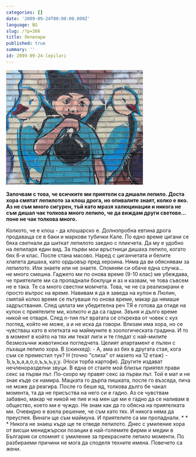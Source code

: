 ```yaml
---
categories: []
date: '2009-09-24T00:00:00.000Z'
language: BG
slug: /?p=366
title: Лепилари
published: true
summary: ''
id: 2009-09-24-lepilari
---
```


![3764997725_3d59fd6931](https://raw.githubusercontent.com/kirilchristov/blog_images/main/2009/09/3764997725_3d59fd6931.jpg)

 

**Започвам с това, че всичките ми приятели са дишали лепило. Доста хора смятат лепилото за клош дрога, но опивалите знаят, колко е яко. Аз не съм много сигурен, тъй като мразя халюцинации и никога не съм дишал чак толкова много лепило, че да виждам други светове... поне не чак толкова много.**

 Колкото, че е клош - да клошарско е. Долнопробна евтина дрога продаваща се в баки и маркови тубички Кале. По едно време цигани се бяха светнали да шиткат лепилото заедно с пликчета. Да му е удобно на лепиларя един вид. За първи мои връстници дишаха лепило, когато бях 6-и клас. После стана масово. Наред с циганчетата и белите хлапета дишаха, като ордьовър пред хероина. Няма да ви обяснявам за лепилото. Или знаете или не знаете. Спомням си обаче една случка... не много смешна. Гаджето ми по онова време (9-10 клас) ме убеждава, че приятелите ми са пропаднали боклуци и аз и казвам, че това съвсем не е така. Те са много свестни момчета. Това, че не са реализирани е просто въпрос на време. Навивам я да я заведа на купон в Люлин, смятай колко време се пътуваше по онова време, макар да нямаше задръствания. След цялата ми убедителна реч ТЯ е готова да отиде на купон с приятелите ми, колкото и да са гадни. Звъня и дълго време никой не отваря. След n-тия път вратата се открехва от човек с кух поглед, който не може, а и не иска да говори. Влизам има хора, но се чувстваш като в клетката на маймуните в зоологическата градина. И то в момент в който на тях им текат лиги и те гледат с най-милите безмозъчни животински погледчета. Целият апартамент е пълен с лъхащи лепило хора. В (скинхед): - А, ама аз бях в другата стая, кога съм се преместил тук? Н (точно "слиза" от мазето на 12 етаж) - Ъ,ъ,ъ,а,а,о,о,ъ,ъ,ъ,у,у. (Носи торба картофи). Другите издават нечленоразделни звуци. В една от стаите мой близък приятел прави секс за първи път. По-скоро му правят секс за първи път. Той е мат и не знае къде се намира. Мацката го дърпа пишката, после го възсяда, пича не може да реагира. После го беше яд, толкова дълго бе чакал момента, та да не присъства на него си е гадно. Аз се чувствам забавно, макар че никой не пие и на мен ще ми е гадно да се наливам в общество, което ми е чуждо. Не знам как да го обясна на приятелката ми. Очевидно е взела решение, че съм като тях. И никога няма да преуспея. Винаги ще съм маймуна. И приятелите са ми пропаднали. \* \* \* Никога не знаеш къде ще те отведе лепилото. Днес с умиление хора от висши мениджърски позиции в най-големите фирми и медии в България си спомнят с умиление за прекрасните лепило моменти. По разбираеми причини не мога да споделя техните имена. Повечето са жени.
